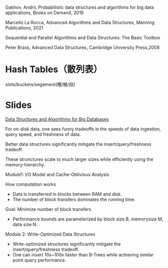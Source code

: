 Gakhov, Andrii, Probabilistic data structures and algorithms for big data applications, Books on Demand, 2019


Marcello La Rocca, Advanced Algorithms and Data Structures, Manning Publications, 2021

Sequential and Parallel Algorithms and Data Structures: The Basic Toolbox

Peter Brass, Advanced Data Structures, Cambridge University Press,2008


# Hash Tables（散列表）

slots/buckets/segement(槽/桶/段)


# Slides


[Data Structures and Algorithms for Big Databases](https://www.slideshare.net/omnidba/data-structures-and-algorithms-for-big-databases)

For on-disk data, one sees funny tradeoffs in the speeds of data ingestion, query speed, and freshness of data.

Better data structures significantly mitigate the insert/query/freshness tradeoff.

These strunctures scale to much larger sizes while efficiently using the memory-hierarchy.


Module1: I/O Model and Cache-Oblivious Analysis

How computation works
* Data is transferred in blocks between RAM and disk.
* The number of block transfers dominates the running time.

Goal: Minimize number of block transfers
* Performance bounds are parameterized by block size B, memorysize M, data size N.

Module 2: Write-Optimized Data Structures

* Write-optimized structures significantly mitigate the insert/query/freshness tradeoff.
* One can insert 10x~100x faster than B-Trees while achieving similar point query performance.



